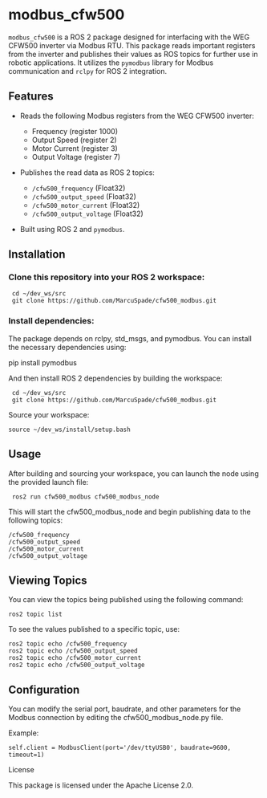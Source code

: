 # modbus_cfw500

`modbus_cfw500` is a ROS 2 package designed for interfacing with the WEG CFW500 inverter via Modbus RTU. This package reads important registers from the inverter and publishes their values as ROS topics for further use in robotic applications. It utilizes the `pymodbus` library for Modbus communication and `rclpy` for ROS 2 integration.

## Features

- Reads the following Modbus registers from the WEG CFW500 inverter:
  - Frequency (register 1000)
  - Output Speed (register 2)
  - Motor Current (register 3)
  - Output Voltage (register 7)
  
- Publishes the read data as ROS 2 topics:
  - `/cfw500_frequency` (Float32)
  - `/cfw500_output_speed` (Float32)
  - `/cfw500_motor_current` (Float32)
  - `/cfw500_output_voltage` (Float32)

- Built using ROS 2 and `pymodbus`.

## Installation

### Clone this repository into your ROS 2 workspace:


     cd ~/dev_ws/src
     git clone https://github.com/MarcuSpade/cfw500_modbus.git
### Install dependencies:

The package depends on rclpy, std_msgs, and pymodbus. You can install the necessary dependencies using:

pip install pymodbus

And then install ROS 2 dependencies by building the workspace:

  
     cd ~/dev_ws/src
     git clone https://github.com/MarcuSpade/cfw500_modbus.git


Source your workspace:
    
    source ~/dev_ws/install/setup.bash

## Usage

After building and sourcing your workspace, you can launch the node using the provided launch file:

     ros2 run cfw500_modbus cfw500_modbus_node 


This will start the cfw500_modbus_node and begin publishing data to the following topics:

    /cfw500_frequency
    /cfw500_output_speed
    /cfw500_motor_current
    /cfw500_output_voltage

## Viewing Topics

You can view the topics being published using the following command:

    ros2 topic list

To see the values published to a specific topic, use:
    
    ros2 topic echo /cfw500_frequency
    ros2 topic echo /cfw500_output_speed
    ros2 topic echo /cfw500_motor_current
    ros2 topic echo /cfw500_output_voltage

## Configuration

You can modify the serial port, baudrate, and other parameters for the Modbus connection by editing the cfw500_modbus_node.py file.

Example:

    self.client = ModbusClient(port='/dev/ttyUSB0', baudrate=9600, timeout=1)

License

This package is licensed under the Apache License 2.0.
